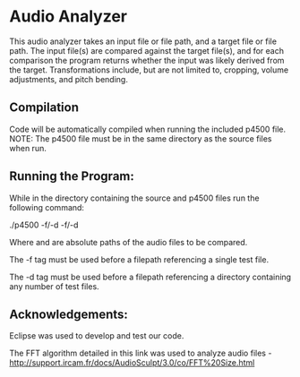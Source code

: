 # Audio Analyzer
This audio analyzer takes an input file or file path, and a target file or file path. The input file(s) are compared against the target file(s), and for each comparison the program returns whether the input was likely derived from the target. Transformations include, but are not limited to, cropping, volume adjustments, and pitch bending.

## Compilation
Code will be automatically compiled when running the included p4500 file.
NOTE: The p4500 file must be in the same directory as the source files when run.


## Running the Program:
While in the directory containing the source and p4500 files
run the following command:

./p4500 -f/-d <filepath1> -f/-d <filepath2>

Where <filepath1> and <filepath2> are absolute paths of the audio files to be
compared.

The -f tag must be used before a filepath referencing a single test
file.

The -d tag must be used before a filepath referencing a directory
containing any number of test files.


## Acknowledgements:
Eclipse was used to develop and test our code.

The FFT algorithm detailed in this link was used to analyze audio files -
  http://support.ircam.fr/docs/AudioSculpt/3.0/co/FFT%20Size.html
